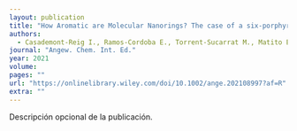```yaml
---
layout: publication
title: "How Aromatic are Molecular Nanorings? The case of a six-porphyrin nanoring"
authors:
  - Casademont-Reig I., Ramos-Cordoba E., Torrent-Sucarrat M., Matito E.
journal: "Angew. Chem. Int. Ed."
year: 2021
volume: 
pages: ""
url: "https://onlinelibrary.wiley.com/doi/10.1002/ange.202108997?af=R"
extra: ""
---
```


Descripción opcional de la publicación.
